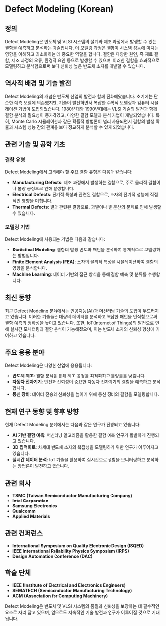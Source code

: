 # Defect Modeling (Korean)

## 정의

Defect Modeling은 반도체 및 VLSI 시스템의 설계와 제조 과정에서 발생할 수 있는 결함을 예측하고 분석하는 기술입니다. 이 모델링 과정은 결함이 시스템 성능에 미치는 영향을 이해하고 최소화하는 데 중요한 역할을 합니다. 결함은 다양한 원인, 즉 재료 결함, 제조 과정의 오류, 환경적 요인 등으로 발생할 수 있으며, 이러한 결함을 효과적으로 모델링하고 분석함으로써 보다 신뢰성 높은 반도체 소자를 개발할 수 있습니다.

## 역사적 배경 및 기술 발전

Defect Modeling의 개념은 반도체 산업의 발전과 함께 진화해왔습니다. 초기에는 단순한 예측 모델에 의존했지만, 기술이 발전하면서 복잡한 수학적 모델링과 컴퓨터 시뮬레이션 기법이 도입되었습니다. 1980년대와 1990년대에는 VLSI 기술의 발전과 함께 결함 분석의 필요성이 증가하였고, 다양한 결함 모델과 분석 기법이 개발되었습니다. 특히, Monte Carlo 시뮬레이션과 같은 확률적 방법론이 널리 사용되면서 결함의 발생 확률과 시스템 성능 간의 관계를 보다 정교하게 분석할 수 있게 되었습니다.

## 관련 기술 및 공학 기초

### 결함 유형

Defect Modeling에서 고려해야 할 주요 결함 유형은 다음과 같습니다:

- **Manufacturing Defects**: 제조 과정에서 발생하는 결함으로, 주로 물리적 결함이나 불량 공정으로 인해 발생합니다.
- **Electrical Defects**: 전기적 특성과 관련된 결함으로, 소자의 전기적 성능에 직접적인 영향을 미칩니다.
- **Thermal Defects**: 열과 관련된 결함으로, 과열이나 열 분산의 문제로 인해 발생할 수 있습니다.

### 모델링 기법

Defect Modeling에 사용되는 기법은 다음과 같습니다:

- **Statistical Modeling**: 결함의 발생 빈도와 패턴을 분석하여 통계적으로 모델링하는 방법입니다.
- **Finite Element Analysis (FEA)**: 소자의 물리적 특성을 시뮬레이션하여 결함의 영향을 분석합니다.
- **Machine Learning**: 데이터 기반의 접근 방식을 통해 결함 예측 및 분류를 수행합니다.

## 최신 동향

최근 Defect Modeling 분야에서는 인공지능(AI)과 머신러닝 기술의 도입이 두드러지고 있습니다. 이러한 기술들은 대량의 데이터를 분석하고 복잡한 패턴을 인식함으로써 결함 예측의 정확성을 높이고 있습니다. 또한, IoT(Internet of Things)의 발전으로 인해 실시간 모니터링과 결함 분석이 가능해졌으며, 이는 반도체 소자의 신뢰성 향상에 기여하고 있습니다.

## 주요 응용 분야

Defect Modeling은 다양한 산업에 응용됩니다:

- **반도체 제조**: 결함 분석을 통해 제조 공정을 최적화하고 불량률을 낮춥니다.
- **자동차 전자기기**: 안전과 신뢰성이 중요한 자동차 전자기기의 결함을 예측하고 분석합니다.
- **통신 장비**: 데이터 전송의 신뢰성을 높이기 위해 통신 장비의 결함을 모델링합니다.

## 현재 연구 동향 및 향후 방향

현재 Defect Modeling 분야에서는 다음과 같은 연구가 진행되고 있습니다:

- **AI 기반 결함 예측**: 머신러닝 알고리즘을 활용한 결함 예측 연구가 활발하게 진행되고 있습니다.
- **3D 집적회로**: 차세대 반도체 소자의 복잡성을 모델링하기 위한 연구가 이루어지고 있습니다.
- **실시간 데이터 분석**: IoT 기술을 활용하여 실시간으로 결함을 모니터링하고 분석하는 방법론이 발전하고 있습니다.

## 관련 회사

- **TSMC (Taiwan Semiconductor Manufacturing Company)**
- **Intel Corporation**
- **Samsung Electronics**
- **Qualcomm**
- **Applied Materials**

## 관련 컨퍼런스

- **International Symposium on Quality Electronic Design (ISQED)**
- **IEEE International Reliability Physics Symposium (IRPS)**
- **Design Automation Conference (DAC)**

## 학술 단체

- **IEEE (Institute of Electrical and Electronics Engineers)**
- **SEMATECH (Semiconductor Manufacturing Technology)**
- **ACM (Association for Computing Machinery)**

Defect Modeling은 반도체 및 VLSI 시스템의 품질과 신뢰성을 보장하는 데 필수적인 요소로 자리 잡고 있으며, 앞으로도 지속적인 기술 발전과 연구가 이루어질 것으로 기대됩니다.